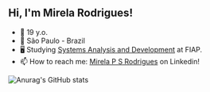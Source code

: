 ## Hi, I'm Mirela Rodrigues!

- 🚀 19 y.o.
- 📍 São Paulo - Brazil
- 🖥 Studying [Systems Analysis and Development](https://www.fiap.com.br/graduacao/tecnologo/analise-e-desenvolvimento-de-sistemas/) at FIAP.
- 📫 How to reach me: [Mirela P S Rodrigues](https://www.linkedin.com/in/mirela-p-s-rodrigues-26344b2b6/) on Linkedin!

<!-- GitHub Stats -->
  ![Anurag's GitHub stats](https://github-readme-stats.vercel.app/api?username=mirelapsr&show_icons=true&theme=transparent) 

  
<!--
**mirelapsr/mirelapsr** is a ✨ _special_ ✨ repository because its `README.md` (this file) appears on your GitHub profile.

Here are some ideas to get you started:

- 🔭 I’m currently working on ...
- 🌱 I’m currently learning ...
- 👯 I’m looking to collaborate on ...
- 🤔 I’m looking for help with ...
- 💬 Ask me about ...
- 📫 How to reach me: ...
- 😄 Pronouns: ...
- ⚡ Fun fact: ...
-->
